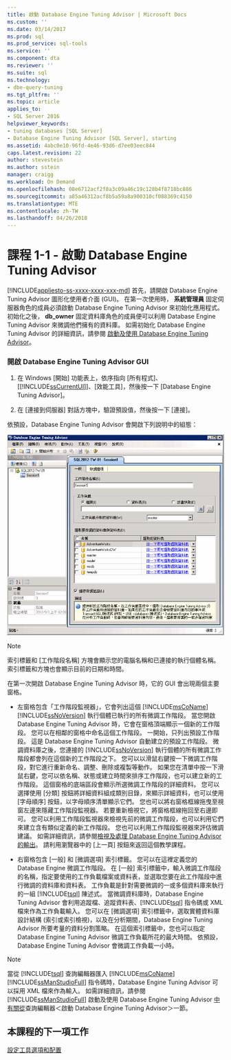 ```yaml
---
title: 啟動 Database Engine Tuning Advisor | Microsoft Docs
ms.custom: ''
ms.date: 03/14/2017
ms.prod: sql
ms.prod_service: sql-tools
ms.service: ''
ms.component: dta
ms.reviewer: ''
ms.suite: sql
ms.technology:
- dbe-query-tuning
ms.tgt_pltfrm: ''
ms.topic: article
applies_to:
- SQL Server 2016
helpviewer_keywords:
- tuning databases [SQL Server]
- Database Engine Tuning Advisor [SQL Server], starting
ms.assetid: 4abc0e10-96fd-4e46-93d6-d7ee03eec844
caps.latest.revision: 22
author: stevestein
ms.author: sstein
manager: craigg
ms.workload: On Demand
ms.openlocfilehash: 08e6712acf2f8a3c09a46c19c128b4f8718bc886
ms.sourcegitcommit: a85a46312acf8b5a59a8a900310cf088369c4150
ms.translationtype: MTE
ms.contentlocale: zh-TW
ms.lasthandoff: 04/26/2018
---
```

# <a name="lesson-1-1---launching-database-engine-tuning-advisor"></a>課程 1-1 - 啟動 Database Engine Tuning Advisor
[!INCLUDE[appliesto-ss-xxxx-xxxx-xxx-md](../../includes/appliesto-ss-xxxx-xxxx-xxx-md.md)]
首先，請開啟 Database Engine Tuning Advisor 圖形化使用者介面 (GUI)。 在第一次使用時， **系統管理員** 固定伺服器角色的成員必須啟動 Database Engine Tuning Advisor 來初始化應用程式。 初始化之後， **db_owner** 固定資料庫角色的成員便可以利用 Database Engine Tuning Advisor 來微調他們擁有的資料庫。 如需初始化 Database Engine Tuning Advisor 的詳細資訊，請參閱 [啟動及使用 Database Engine Tuning Advisor](../../relational-databases/performance/start-and-use-the-database-engine-tuning-advisor.md)。  
  
### <a name="open-the-database-engine-tuning-advisor-gui"></a>開啟 Database Engine Tuning Advisor GUI  
  
1.  在 Windows [開始] 功能表上，依序指向 [所有程式]、[[!INCLUDE[ssCurrentUI](../../includes/sscurrentui-md.md)]]、[效能工具]，然後按一下 [Database Engine Tuning Advisor]。  
  
2.  在 [連接到伺服器] 對話方塊中，驗證預設值，然後按一下 [連接]。  
  
依預設，Database Engine Tuning Advisor 會開啟下列說明中的組態：  
  
![Database Engine Tuning Advisor 預設視窗](../../tools/dta/media/defaultdtagui.gif "Database Engine Tuning Advisor 預設視窗")  
  
> [!NOTE]  
> 索引標籤和 [工作階段名稱] 方塊會顯示您的電腦名稱和已連接的執行個體名稱。 索引標籤和方塊也會顯示目前的日期和時間。  
  
在第一次開啟 Database Engine Tuning Advisor 時，它的 GUI 會出現兩個主要窗格。  
  
-   左窗格包含「工作階段監視器」，它會列出這個 [!INCLUDE[msCoName](../../includes/msconame-md.md)] [!INCLUDE[ssNoVersion](../../includes/ssnoversion-md.md)] 執行個體已執行的所有微調工作階段。 當您開啟 Database Engine Tuning Advisor 時，它會在窗格頂端顯示一個新的工作階段。 您可以在相鄰的窗格中命名這個工作階段。 一開始，只列出預設工作階段。 這是 Database Engine Tuning Advisor 自動建立的預設工作階段。 微調資料庫之後，您連接的 [!INCLUDE[ssNoVersion](../../includes/ssnoversion-md.md)] 執行個體的所有微調工作階段都會列在這個新的工作階段之下。 您可以以滑鼠右鍵按一下微調工作階段，對它進行重新命名、調整、刪除或複製等動作。 如果您在清單中按一下滑鼠右鍵，您可以依名稱、狀態或建立時間來排序工作階段，也可以建立新的工作階段。 這個窗格的底端區段會顯示所選微調工作階段的詳細資料。 您可以選擇使用 [分類] 按鈕將詳細資料組成類別目錄，來顯示詳細資料，也可以使用 [字母順序] 按鈕，以字母順序清單顯示它們。 您也可以將右窗格框線拖曳至視窗左邊來隱藏工作階段監視器。 若要重新檢視它，將窗格框線拖回至右邊即可。 您可以利用工作階段監視器來檢視先前的微調工作階段，也可以利用它們來建立含有類似定義的新工作階段。 您也可以利用工作階段監視器來評估微調建議。 如需詳細資訊，請參閱[檢視及處理 Database Engine Tuning Advisor 的輸出](../../relational-databases/performance/view-and-work-with-the-output-from-the-database-engine-tuning-advisor.md)。 請利用瀏覽器中的 [上一頁] 按鈕來返回這個教學課程。  
  
-   右窗格包含 [一般] 和 [微調選項] 索引標籤。 您可以在這裡定義您的 Database Engine 微調工作階段。 在 [一般] 索引標籤中，輸入微調工作階段的名稱，指定要使用的工作負載檔案或資料表，並選取您要在此工作階段中進行微調的資料庫和資料表。 工作負載是針對需要微調的一或多個資料庫來執行的一組 [!INCLUDE[tsql](../../includes/tsql-md.md)] 陳述式。 當微調資料庫時，Database Engine Tuning Advisor 會利用追蹤檔、追蹤資料表、[!INCLUDE[tsql](../../includes/tsql-md.md)] 指令碼或 XML 檔來作為工作負載輸入。 您可以在 [微調選項] 索引標籤中，選取實體資料庫設計結構 (索引或索引檢視)，以及在分析期間，Database Engine Tuning Advisor 所要考量的資料分割策略。 在這個索引標籤中，您也可以指定 Database Engine Tuning Advisor 微調工作負載所花的最大時間。 依預設，Database Engine Tuning Advisor 會微調工作負載一小時。  
  
> [!NOTE]  
> 當從 [!INCLUDE[tsql](../../includes/tsql-md.md)] 查詢編輯器匯入 [!INCLUDE[msCoName](../../includes/msconame-md.md)][!INCLUDE[ssManStudioFull](../../includes/ssmanstudiofull-md.md)] 指令碼時，Database Engine Tuning Advisor 可以採用 XML 檔來作為輸入。 如需詳細資訊，請參閱 [!INCLUDE[ssManStudioFull](../../includes/ssmanstudiofull-md.md)] 啟動及使用 Database Engine Tuning Advisor [中有關從](../../relational-databases/performance/start-and-use-the-database-engine-tuning-advisor.md)查詢編輯器＜啟動 Database Engine Tuning Advisor＞一節。  
  
## <a name="next-task-in-lesson"></a>本課程的下一項工作  
[設定工具選項和配置](../../tools/dta/lesson-1-2-setting-tool-options-and-layout.md)  
  
  
  
